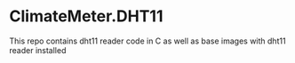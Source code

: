 # ClimateMeter.DHT11
This repo contains dht11 reader code in C as well as base images with dht11 reader installed
